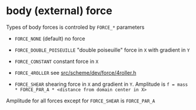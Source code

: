 # body (external) force

Types of body forces is controled by `FORCE_*` parameters

* `FORCE_NONE` (default) no force
* `FORCE_DOUBLE_POISEUILLE`
  "double poiseuille" force in `X` with gradient in `Y`

* `FORCE_CONSTANT`
  constant force in `X`

* `FORCE_4ROLLER`
   see [src/scheme/dev/force/4roller.h](src/scheme/dev/force/4roller.h)
   
* `FORCE_SHEAR`
   shearing force in `X` and gradient in `Y`. Amplitude is
   `f = mass * FORCE_PAR_A * <distance from domain center in X>`

Amplitude for all forces except for `FORCE_SHEAR` is `FORCE_PAR_A`
